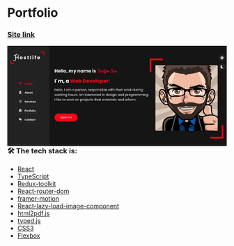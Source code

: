 # Portfolio

### [Site link](https://precious-malasada-e9ce53.netlify.app/)

<kbd>
  <img align="right" alt="img" src="src/images/CL0s4pj.jpeg"  />
</kbd>

### 🛠 The tech stack is:

- [React](https://reactjs.org/)
- [TypeScript](https://www.typescriptlang.org/)
- [Redux-toolkit](https://redux-toolkit.js.org/)
- [React-router-dom](https://reactrouter.com/docs/en/v6/getting-started/overview)
- [framer-motion](https://www.framer.com/motion/)
- [React-lazy-load-image-component](https://github.com/Aljullu/react-lazy-load-image-component)
- [html2pdf.js](https://github.com/eKoopmans/html2pdf.js)
- [typed.js](https://github.com/mattboldt/typed.js)
- [CSS3](https://en.wikipedia.org/wiki/Cascading_Style_Sheets)
- [Flexbox](https://en.wikipedia.org/wiki/CSS_Flexible_Box_Layout)
